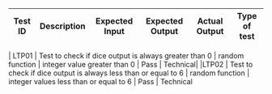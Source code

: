 

 | Test ID | Description | Expected Input | Expected Output | Actual Output | Type of test |
|---|---|---|---|---|---|

| LTP01 | Test to check if dice output is always greater than 0 | random function | integer value greater than 0 | Pass | Technical|
|LTP02 | Test to check if dice output is always less than or equal to 6 | random function | integer values less than or equal to 6 | Pass | Technical

